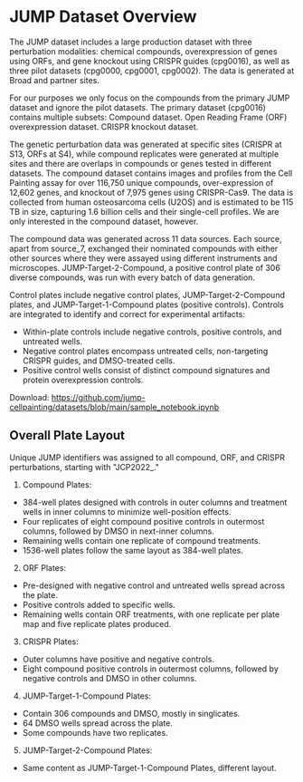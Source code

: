 # JUMP Dataset Overview

The JUMP dataset includes a large production dataset with three perturbation modalities: chemical compounds, overexpression of genes using ORFs, and gene knockout using CRISPR guides (cpg0016), as well as three pilot datasets (cpg0000, cpg0001, cpg0002). The data is generated at Broad and partner sites.

For our purposes we only focus on the compounds from the primary JUMP dataset and ignore the pilot datasets. The primary dataset (cpg0016) contains multiple subsets:
Compound dataset.
Open Reading Frame (ORF) overexpression dataset.
CRISPR knockout dataset.

The genetic perturbation data was generated at specific sites (CRISPR at S13, ORFs at S4), while compound replicates were generated at multiple sites and there are overlaps in compounds or genes tested in different datasets. The compound dataset contains images and profiles from the Cell Painting assay for over 116,750 unique compounds, over-expression of 12,602 genes, and knockout of 7,975 genes using CRISPR-Cas9. The data is collected from human osteosarcoma cells (U2OS) and is estimated to be 115 TB in size, capturing 1.6 billion cells and their single-cell profiles. We are only interested in the compound dataset, however.

The compound data was generated across 11 data sources. Each source, apart from source_7, exchanged their nominated compounds with either other sources where they were assayed using different instruments and microscopes. JUMP-Target-2-Compound, a positive control plate of 306 diverse compounds, was run with every batch of data generation. 

Control plates include negative control plates, JUMP-Target-2-Compound plates, and JUMP-Target-1-Compound plates (positive controls). Controls are integrated to identify and correct for experimental artifacts:
* Within-plate controls include negative controls, positive controls, and untreated wells.
* Negative control plates encompass untreated cells, non-targeting CRISPR guides, and DMSO-treated cells.
* Positive control wells consist of distinct compound signatures and protein overexpression controls.

Download: https://github.com/jump-cellpainting/datasets/blob/main/sample_notebook.ipynb


## Overall Plate Layout

Unique JUMP identifiers was assigned to all compound, ORF, and CRISPR perturbations, starting with "JCP2022_."

1) Compound Plates:
* 384-well plates designed with controls in outer columns and treatment wells in inner columns to minimize well-position effects.
* Four replicates of eight compound positive controls in outermost columns, followed by DMSO in next-inner columns.
* Remaining wells contain one replicate of compound treatments. 
* 1536-well plates follow the same layout as 384-well plates.

2) ORF Plates:
* Pre-designed with negative control and untreated wells spread across the plate.
* Positive controls added to specific wells.
* Remaining wells contain ORF treatments, with one replicate per plate map and five replicate plates produced.

3) CRISPR Plates:
* Outer columns have positive and negative controls.
* Eight compound positive controls in outermost columns, followed by negative controls and DMSO in other columns.

4) JUMP-Target-1-Compound Plates:
* Contain 306 compounds and DMSO, mostly in singlicates.
* 64 DMSO wells spread across the plate.
* Some compounds have two replicates.

5) JUMP-Target-2-Compound Plates:
* Same content as JUMP-Target-1-Compound Plates, different layout. 





